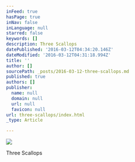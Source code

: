 ```yaml
---
inFeed: true
hasPage: true
inNav: false
inLanguage: null
starred: false
keywords: []
description: Three Scallops
datePublished: '2016-03-12T04:34:20.146Z'
dateModified: '2016-03-12T04:31:18.994Z'
title: ''
author: []
sourcePath: _posts/2016-03-12-three-scallops.md
published: true
authors: []
publisher:
  name: null
  domain: null
  url: null
  favicon: null
url: three-scallops/index.html
_type: Article

---
```

![](https://s3-us-west-2.amazonaws.com/the-grid-img/p/041f9a7a489ae5121bba0055e95b4b6ae584d567.jpg)

Three Scallops